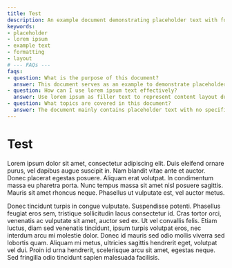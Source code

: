 ```yaml
---
title: Test
description: An example document demonstrating placeholder text with formatting and layout.
keywords:
- placeholder
- lorem ipsum
- example text
- formatting
- layout
# --- FAQs ---
faqs:
- question: What is the purpose of this document?
  answer: This document serves as an example to demonstrate placeholder text and formatting in written content.
- question: How can I use lorem ipsum text effectively?
  answer: Use lorem ipsum as filler text to represent content layout during design or formatting stages before final copy is available.
- question: What topics are covered in this document?
  answer: The document mainly contains placeholder text with no specific topic, intended to illustrate formatting and structure.
---
```

# Test

Lorem ipsum dolor sit amet, consectetur adipiscing elit. Duis eleifend ornare purus, vel dapibus augue suscipit in. Nam blandit vitae ante et auctor. Donec placerat egestas posuere. Aliquam erat volutpat. In condimentum massa eu pharetra porta. Nunc tempus massa sit amet nisl posuere sagittis. Mauris sit amet rhoncus neque. Phasellus ut vulputate est, vel auctor metus.

Donec tincidunt turpis in congue vulputate. Suspendisse potenti. Phasellus feugiat eros sem, tristique sollicitudin lacus consectetur id. Cras tortor orci, venenatis ac vulputate sit amet, auctor sed ex. Ut vel convallis felis. Etiam luctus, diam sed venenatis tincidunt, ipsum turpis volutpat eros, nec interdum arcu mi molestie dolor. Donec id mauris sed odio mollis viverra sed lobortis quam. Aliquam mi metus, ultricies sagittis hendrerit eget, volutpat vel dui. Proin id urna hendrerit, scelerisque arcu sit amet, egestas neque. Sed fringilla odio tincidunt sapien malesuada facilisis.
